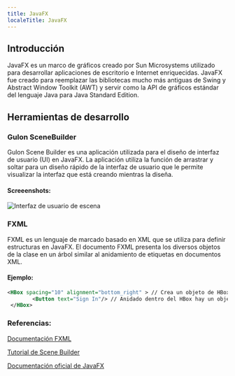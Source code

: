 ```yaml
---
title: JavaFX
localeTitle: JavaFX
---
```

## Introducción

JavaFX es un marco de gráficos creado por Sun Microsystems utilizado para desarrollar aplicaciones de escritorio e Internet enriquecidas. JavaFX fue creado para reemplazar las bibliotecas mucho más antiguas de Swing y Abstract Window Toolkit (AWT) y servir como la API de gráficos estándar del lenguaje Java para Java Standard Edition.

## Herramientas de desarrollo

### Gulon SceneBuilder

Gulon Scene Builder es una aplicación utilizada para el diseño de interfaz de usuario (UI) en JavaFX. La aplicación utiliza la función de arrastrar y soltar para un diseño rápido de la interfaz de usuario que le permite visualizar la interfaz que está creando mientras la diseña.

#### Screeenshots:

![Interfaz de usuario de escena](https://i.imgur.com/3d9SqBR.png)

### FXML

FXML es un lenguaje de marcado basado en XML que se utiliza para definir estructuras en JavaFX. El documento FXML presenta los diversos objetos de la clase en un árbol similar al anidamiento de etiquetas en documentos XML.

#### Ejemplo:

```XML
<HBox spacing="10" alignment="bottom_right" > // Crea un objeto de HBox
        <Button text="Sign In"/> // Anidado dentro del HBox hay un objeto Button con el texto 'Sign In'
 </HBox> 
```

### Referencias:

[Documentación FXML](https://docs.oracle.com/javase/8/javafx/api/javafx/fxml/doc-files/introduction_to_fxml.html)

[Tutorial de Scene Builder](https://docs.oracle.com/javase/8/scene-builder-2/get-started-tutorial/overview.htm#JSBGS164)

[Documentación oficial de JavaFX](https://docs.oracle.com/javase/8/javase-clienttechnologies.htm)
